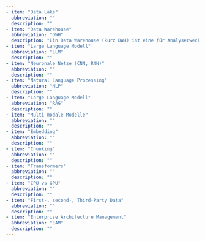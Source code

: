 ```yaml
---
- item: "Data Lake"
  abbreviation: "" 
  description: ""
- item: "Data Warehouse"
  abbreviation: "DWH"
  description: "Ein Data Warehouse (kurz DWH) ist eine für Analysezwecke optimierte zentrale Datenbank, die Daten aus mehreren, in der Regel heterogenen Quellen zusammenführt. (Quelle: [Wikipedia](https://de.wikipedia.org/wiki/Data_Warehouse) abgerufen am 25.08.2024)"
- item: "Large Language Modell" 
  abbreviation: "LLM" 
  description: ""
- item: "Neuronale Netze (CNN, RNN)" 
  abbreviation: "" 
  description: ""
- item: "Natural Language Processing" 
  abbreviation: "NLP" 
  description: ""
- item: "Large Language Modell" 
  abbreviation: "RAG" 
  description: ""
- item: "Multi-modale Modelle" 
  abbreviation: "" 
  description: ""
- item: "Embedding" 
  abbreviation: "" 
  description: ""
- item: "Chunking" 
  abbreviation: "" 
  description: ""
- item: "Transformers" 
  abbreviation: "" 
  description: ""
- item: "CPU vs GPU" 
  abbreviation: "" 
  description: ""
- item: "First-, second-, Third-Party Data" 
  abbreviation: "" 
  description: ""
- item: "Enterprise Architecture Management" 
  abbreviation: "EAM" 
  description: ""
---
```

